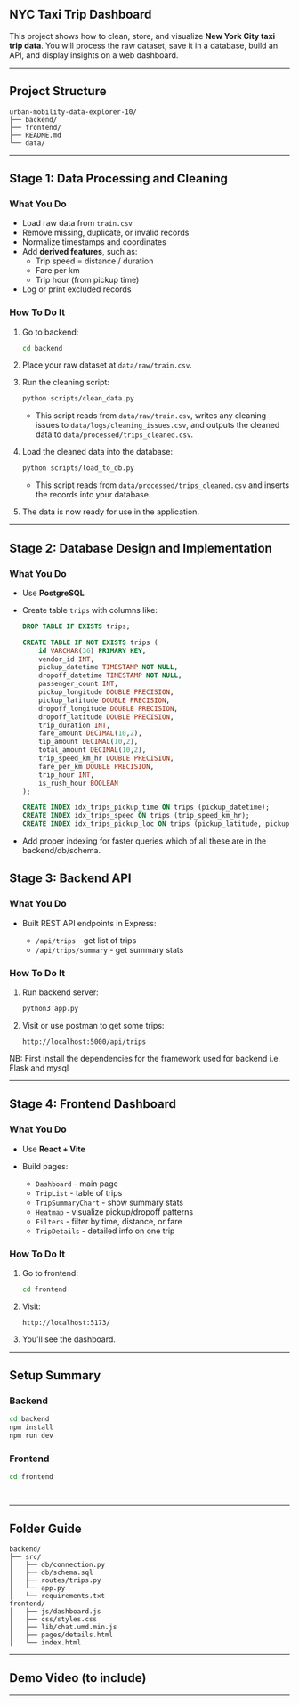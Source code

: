 ## NYC Taxi Trip Dashboard

This project shows how to clean, store, and visualize **New York City taxi trip data**.
You will process the raw dataset, save it in a database, build an API, and display insights on a web dashboard.

---

## Project Structure

```
urban-mobility-data-explorer-10/
├── backend/ 
├── frontend/
├── README.md
└── data/
```

---
## Stage 1: Data Processing and Cleaning

### What You Do

* Load raw data from `train.csv`
* Remove missing, duplicate, or invalid records
* Normalize timestamps and coordinates
* Add **derived features**, such as:
    * Trip speed = distance / duration
    * Fare per km
    * Trip hour (from pickup time)
* Log or print excluded records

### How To Do It

1. Go to backend:

    ```bash
    cd backend
    ```

2. Place your raw dataset at `data/raw/train.csv`.

3. Run the cleaning script:

    ```bash
    python scripts/clean_data.py
    ```

    - This script reads from `data/raw/train.csv`, writes any cleaning issues to `data/logs/cleaning_issues.csv`, and outputs the cleaned data to `data/processed/trips_cleaned.csv`.

4. Load the cleaned data into the database:

    ```bash
    python scripts/load_to_db.py
    ```

    - This script reads from `data/processed/trips_cleaned.csv` and inserts the records into your database.

5. The data is now ready for use in the application.

---

## Stage 2: Database Design and Implementation

### What You Do

* Use **PostgreSQL**
* Create table `trips` with columns like:

    ```sql
    DROP TABLE IF EXISTS trips;

    CREATE TABLE IF NOT EXISTS trips (
        id VARCHAR(36) PRIMARY KEY,
        vendor_id INT,
        pickup_datetime TIMESTAMP NOT NULL,
        dropoff_datetime TIMESTAMP NOT NULL,
        passenger_count INT,
        pickup_longitude DOUBLE PRECISION,
        pickup_latitude DOUBLE PRECISION,
        dropoff_longitude DOUBLE PRECISION,
        dropoff_latitude DOUBLE PRECISION,
        trip_duration INT,
        fare_amount DECIMAL(10,2),
        tip_amount DECIMAL(10,2),
        total_amount DECIMAL(10,2),
        trip_speed_km_hr DOUBLE PRECISION,
        fare_per_km DOUBLE PRECISION,
        trip_hour INT,
        is_rush_hour BOOLEAN
    );

    CREATE INDEX idx_trips_pickup_time ON trips (pickup_datetime);
    CREATE INDEX idx_trips_speed ON trips (trip_speed_km_hr);
    CREATE INDEX idx_trips_pickup_loc ON trips (pickup_latitude, pickup_longitude);
    ```

* Add proper indexing for faster queries which of all these are in the backend/db/schema.

## Stage 3: Backend API

### What You Do

* Built REST API endpoints in Express:

    * `/api/trips` - get list of trips
    * `/api/trips/summary` - get summary stats

### How To Do It

1. Run backend server:

     ```bash
     python3 app.py
     ```
2. Visit or use postman to get some trips:

     ```
     http://localhost:5000/api/trips
     ```
NB: First install the dependencies for the framework used for backend i.e. Flask and mysql

---

## Stage 4: Frontend Dashboard

### What You Do

* Use **React + Vite**
* Build pages:

    * `Dashboard` - main page
    * `TripList` - table of trips
    * `TripSummaryChart` - show summary stats
    * `Heatmap` - visualize pickup/dropoff patterns
    * `Filters` - filter by time, distance, or fare
    * `TripDetails` - detailed info on one trip

### How To Do It

1. Go to frontend:

     ```bash
     cd frontend
     ```
2. Visit:

     ```
     http://localhost:5173/
     ```
3. You’ll see the dashboard.

---

## Setup Summary

### Backend

```bash
cd backend
npm install
npm run dev
```

### Frontend

```bash
cd frontend




```

---

## Folder Guide

```
backend/
├── src/
│   ├── db/connection.py
│   ├── db/schema.sql
│   ├── routes/trips.py
│   └── app.py
│   └── requirements.txt
frontend/
│   ├── js/dashboard.js
│   ├── css/styles.css
│   ├── lib/chat.umd.min.js
│   ├── pages/details.html
│   └── index.html
```

---

## Demo Video (to include)



---
